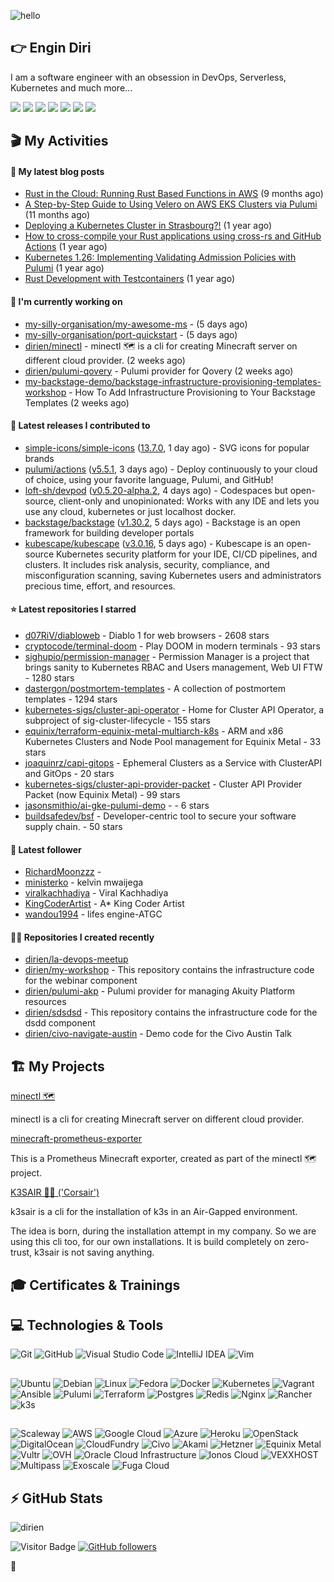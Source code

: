 ![hello](https://media.giphy.com/media/3ornk57KwDXf81rjWM/giphy.gif)

## 👉 Engin Diri

I am a software engineer with an obsession in DevOps, Serverless, Kubernetes and much more...

[![](https://img.shields.io/badge/-@__ediri-000000?style=for-the-badge&logo=X&logoColor=ffffff)](https://x.com/_ediri)
[![](https://img.shields.io/badge/engin--diri-0A66C2?style=for-the-badge&logo=linkedin&logoColor=#0A66C2)](https://www.linkedin.com/in/engin-diri/)
[![](https://img.shields.io/badge/@_ediri@cloud--native.social-6364FF?style=for-the-badge&logo=mastodon&logoColor=white)](https://cloud-native.social/@_ediri)
[![](https://img.shields.io/badge/-@dirien-%23181717?style=for-the-badge&logo=github)](https://github.com/dirien)
[![](https://img.shields.io/badge/-blog.ediri.io-2962FF?style=for-the-badge&logo=hashnode&logoColor=white)](https://blog.ediri.io/)
[![](https://img.shields.io/badge/dirien-003366?style=for-the-badge&logo=linuxfoundation&logoColor=white)](https://openprofile.dev/profile/dirien)
[![](https://img.shields.io/badge/-@__ediri-E4405F?style=for-the-badge&logo=instagram&logoColor=white)](https://www.instagram.com/_ediri/)

## 🎬 My Activities

#### 📖 My latest blog posts
- [Rust in the Cloud: Running Rust Based Functions in AWS](https://blog.ediri.io/rust-in-the-cloud-running-rust-based-functions-in-aws) (9 months ago)
- [A Step-by-Step Guide to Using Velero on AWS EKS Clusters via Pulumi](https://blog.ediri.io/a-step-by-step-guide-to-using-velero-on-aws-eks-clusters-via-pulumi) (11 months ago)
- [Deploying a Kubernetes Cluster in Strasbourg?!](https://blog.ediri.io/deploying-a-kubernetes-cluster-in-strasbourg) (1 year ago)
- [How to cross-compile your Rust applications using cross-rs and GitHub Actions](https://blog.ediri.io/how-to-cross-compile-your-rust-applications-using-cross-rs-and-github-actions) (1 year ago)
- [Kubernetes 1.26: Implementing Validating Admission Policies with Pulumi](https://blog.ediri.io/kubernetes-126-implementing-validating-admission-policies-with-pulumi) (1 year ago)
- [Rust Development with Testcontainers](https://blog.ediri.io/rust-development-with-testcontainers) (1 year ago)

#### 👷 I'm currently working on

- [my-silly-organisation/my-awesome-ms](https://github.com/my-silly-organisation/my-awesome-ms) -  (5 days ago)
- [my-silly-organisation/port-quickstart](https://github.com/my-silly-organisation/port-quickstart) -  (5 days ago)
- [dirien/minectl](https://github.com/dirien/minectl) - minectl 🗺  is a cli for creating Minecraft server on different cloud provider. (2 weeks ago)
- [dirien/pulumi-qovery](https://github.com/dirien/pulumi-qovery) - Pulumi provider for Qovery (2 weeks ago)
- [my-backstage-demo/backstage-infrastructure-provisioning-templates-workshop](https://github.com/my-backstage-demo/backstage-infrastructure-provisioning-templates-workshop) - How To Add Infrastructure Provisioning to Your Backstage Templates (2 weeks ago)

#### 🚀 Latest releases I contributed to

- [simple-icons/simple-icons](https://github.com/simple-icons/simple-icons) ([13.7.0](https://github.com/simple-icons/simple-icons/releases/tag/13.7.0), 1 day ago) - SVG icons for popular brands
- [pulumi/actions](https://github.com/pulumi/actions) ([v5.5.1](https://github.com/pulumi/actions/releases/tag/v5.5.1), 3 days ago) - Deploy continuously to your cloud of choice, using your favorite language, Pulumi, and GitHub!
- [loft-sh/devpod](https://github.com/loft-sh/devpod) ([v0.5.20-alpha.2](https://github.com/loft-sh/devpod/releases/tag/v0.5.20-alpha.2), 4 days ago) - Codespaces but open-source, client-only and unopinionated: Works with any IDE and lets you use any cloud, kubernetes or just localhost docker.
- [backstage/backstage](https://github.com/backstage/backstage) ([v1.30.2](https://github.com/backstage/backstage/releases/tag/v1.30.2), 5 days ago) - Backstage is an open framework for building developer portals
- [kubescape/kubescape](https://github.com/kubescape/kubescape) ([v3.0.16](https://github.com/kubescape/kubescape/releases/tag/v3.0.16), 5 days ago) - Kubescape is an open-source Kubernetes security platform for your IDE, CI/CD pipelines, and clusters. It includes risk analysis, security, compliance, and misconfiguration scanning, saving Kubernetes users and administrators precious time, effort, and resources.

#### ⭐ Latest repositories I starred

- [d07RiV/diabloweb](https://github.com/d07RiV/diabloweb) - Diablo 1 for web browsers - 2608 stars
- [cryptocode/terminal-doom](https://github.com/cryptocode/terminal-doom) - Play DOOM in modern terminals - 93 stars
- [sighupio/permission-manager](https://github.com/sighupio/permission-manager) - Permission Manager is a project that brings sanity to Kubernetes RBAC and Users management, Web UI FTW - 1280 stars
- [dastergon/postmortem-templates](https://github.com/dastergon/postmortem-templates) - A collection of postmortem templates - 1294 stars
- [kubernetes-sigs/cluster-api-operator](https://github.com/kubernetes-sigs/cluster-api-operator) - Home for Cluster API Operator, a subproject of sig-cluster-lifecycle - 155 stars
- [equinix/terraform-equinix-metal-multiarch-k8s](https://github.com/equinix/terraform-equinix-metal-multiarch-k8s) - ARM and x86 Kubernetes Clusters and Node Pool management for Equinix Metal - 33 stars
- [joaquinrz/capi-gitops](https://github.com/joaquinrz/capi-gitops) - Ephemeral Clusters as a Service with ClusterAPI and GitOps - 20 stars
- [kubernetes-sigs/cluster-api-provider-packet](https://github.com/kubernetes-sigs/cluster-api-provider-packet) - Cluster API Provider Packet (now Equinix Metal) - 99 stars
- [jasonsmithio/ai-gke-pulumi-demo](https://github.com/jasonsmithio/ai-gke-pulumi-demo) -  - 6 stars
- [buildsafedev/bsf](https://github.com/buildsafedev/bsf) - Developer-centric tool to secure your software supply chain. - 50 stars

#### 👥 Latest follower

- [RichardMoonzzz](https://github.com/RichardMoonzzz) - 
- [ministerko](https://github.com/ministerko) - kelvin mwaijega
- [viralkachhadiya](https://github.com/viralkachhadiya) - Viral Kachhadiya
- [KingCoderArtist](https://github.com/KingCoderArtist) - A* King Coder Artist
- [wandou1994](https://github.com/wandou1994) - lifes engine-ATGC

#### 👨‍💻 Repositories I created recently

- [dirien/la-devops-meetup](https://github.com/dirien/la-devops-meetup)
- [dirien/my-workshop](https://github.com/dirien/my-workshop) - This repository contains the infrastructure code for the webinar component
- [dirien/pulumi-akp](https://github.com/dirien/pulumi-akp) - Pulumi provider for managing Akuity Platform resources
- [dirien/sdsdsd](https://github.com/dirien/sdsdsd) - This repository contains the infrastructure code for the dsdd component
- [dirien/civo-navigate-austin](https://github.com/dirien/civo-navigate-austin) - Demo code for the Civo Austin Talk


## 🏗️ My Projects
[minectl 🗺](https://github.com/dirien/minectl)

minectl is a cli for creating Minecraft server on different cloud provider.

[minecraft-prometheus-exporter](https://github.com/dirien/minecraft-prometheus-exporter)

This is a Prometheus Minecraft exporter, created as part of the minectl 🗺 project.

[K3SAIR 🏴‍☠️️ ('Corsair')](https://github.com/dirien/k3sair-cli)

k3sair is a cli for the installation of k3s in an Air-Gapped environment.

The idea is born, during the installation attempt in my company. So we are using this cli too, for our own
installations. It is build completely on zero-trust, k3sair is not saving anything.

## 🎓 Certificates & Trainings

<!--START_SECTION:badges-->
<!--END_SECTION:badges-->

## 💻 Technologies & Tools

![Git](https://img.shields.io/badge/git-%23F05033.svg?style=for-the-badge&logo=git&logoColor=white)
![GitHub](https://img.shields.io/badge/github-%23121011.svg?style=for-the-badge&logo=github&logoColor=white)
![Visual Studio Code](https://img.shields.io/badge/VisualStudioCode-0078d7.svg?style=for-the-badge&logo=visual-studio-code&logoColor=white)
![IntelliJ IDEA](https://img.shields.io/badge/IntelliJIDEA-000000.svg?style=for-the-badge&logo=intellij-idea&logoColor=white)
![Vim](https://img.shields.io/badge/VIM-%2311AB00.svg?style=for-the-badge&logo=vim&logoColor=white)

##

![Ubuntu](https://img.shields.io/badge/Ubuntu-E95420?style=for-the-badge&logo=ubuntu&logoColor=white)
![Debian](https://img.shields.io/badge/Debian-D70A53?style=for-the-badge&logo=debian&logoColor=white)
![Linux](https://img.shields.io/badge/Linux-FCC624?style=for-the-badge&logo=linux&logoColor=black)
![Fedora](https://img.shields.io/badge/Fedora-294172?style=for-the-badge&logo=fedora&logoColor=white)
![Docker](https://img.shields.io/badge/docker-0db7ed.svg?style=for-the-badge&logo=docker&logoColor=white)
![Kubernetes](https://img.shields.io/badge/kubernetes-326ce5.svg?style=for-the-badge&logo=kubernetes&logoColor=white)
![Vagrant](https://img.shields.io/badge/vagrant-1563FF.svg?style=for-the-badge&logo=vagrant&logoColor=white)
![Ansible](https://img.shields.io/badge/ansible-1A1918.svg?style=for-the-badge&logo=ansible&logoColor=white)
![Pulumi](https://img.shields.io/badge/pulumi-8A3391.svg?style=for-the-badge&logo=pulumi&logoColor=white)
![Terraform](https://img.shields.io/badge/terraform-5835CC.svg?style=for-the-badge&logo=terraform&logoColor=white)
![Postgres](https://img.shields.io/badge/postgres-316192.svg?style=for-the-badge&logo=postgresql&logoColor=white)
![Redis](https://img.shields.io/badge/redis-DD0031.svg?style=for-the-badge&logo=redis&logoColor=white)
![Nginx](https://img.shields.io/badge/nginx-009639.svg?style=for-the-badge&logo=nginx&logoColor=white)
![Rancher](https://img.shields.io/badge/rancher-0075A8.svg?style=for-the-badge&logo=rancher&logoColor=white)
![k3s](https://img.shields.io/badge/k3s-FFC61C.svg?style=for-the-badge&logo=k3s&logoColor=white)

##

![Scaleway](https://img.shields.io/badge/SCALEWAY-4f0599.svg?style=for-the-badge&logo=scaleway&logoColor=white)
![AWS](https://img.shields.io/badge/AWS-FF9900.svg?style=for-the-badge&logo=amazon-aws&logoColor=white)
![Google Cloud](https://img.shields.io/badge/GoogleCloud-4285F4.svg?style=for-the-badge&logo=google-cloud&logoColor=white)
![Azure](https://img.shields.io/badge/azure-0078D4.svg?style=for-the-badge&logo=microsoft-azure&logoColor=white)
![Heroku](https://img.shields.io/badge/heroku-430098.svg?style=for-the-badge&logo=heroku&logoColor=white)
![OpenStack](https://img.shields.io/badge/Openstack-f01742.svg?style=for-the-badge&logo=openstack&logoColor=white)
![DigitalOcean](https://img.shields.io/badge/DigitalOcean-0080FF.svg?style=for-the-badge&logo=DigitalOcean&logoColor=white)
![CloudFundry](https://img.shields.io/badge/CloudFoundry-0C9ED5.svg?style=for-the-badge&logo=cloudfoundry&logoColor=white)
![Civo](https://img.shields.io/badge/civo-239DFF.svg?style=for-the-badge&logo=civo&logoColor=white)
![Akami](https://img.shields.io/badge/akamai-0096D6?style=for-the-badge&logo=akamai&logoColor=white)
![Hetzner](https://img.shields.io/badge/hetzner-d50c2d?style=for-the-badge&logo=hetzner&logoColor=white)
![Equinix Metal](https://img.shields.io/badge/equinix--metal-d10810?style=for-the-badge&logo=equinixmetal&logoColor=white)
![Vultr](https://img.shields.io/badge/vultr-007BFC?style=for-the-badge&logo=vultr&logoColor=white)
![OVH](https://img.shields.io/badge/ovh-123F6D?style=for-the-badge&logo=ovh&logoColor=white)
![Oracle Cloud Infrastructure](https://img.shields.io/badge/Oracle_Cloud_Infrastructure-F80000?style=for-the-badge&logo=oracle&logoColor=white)
![Ionos Cloud](https://img.shields.io/badge/ionos--cloud-003D8F?style=for-the-badge&logo=ionos&logoColor=white)
![VEXXHOST](https://img.shields.io/badge/VEXXHOST-2A1659?style=for-the-badge&logo=vexxhost&logoColor=white)
![Multipass](https://img.shields.io/badge/Multipass-E95420?style=for-the-badge&logo=ubuntu&logoColor=white)
![Exoscale](https://img.shields.io/badge/Exoscale-DA291C?style=for-the-badge&logo=exoscale&logoColor=white)
![Fuga Cloud](https://img.shields.io/badge/fuga_cloud-242F4B?style=for-the-badge&logo=fugacloud&logoColor=white)

## ⚡ GitHub Stats

![dirien](https://github-readme-stats.vercel.app/api?username=dirien&show_icons=true&count_private=true&theme=dracula)

![Visitor Badge](https://visitor-badge.laobi.icu/badge?page_id=dirien)
[![GitHub followers](https://img.shields.io/github/followers/dirien.svg?style=social&label=Follow&maxAge=2592000)](https://github.com/dirien?tab=followers)

🧿
